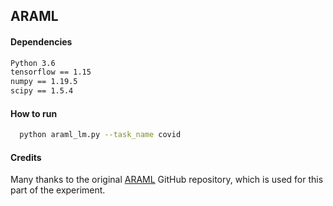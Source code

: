 ## ARAML

#### Dependencies
```sh
Python 3.6
tensorflow == 1.15
numpy == 1.19.5
scipy == 1.5.4
```

#### How to run
```sh
  python araml_lm.py --task_name covid
```

#### Credits

Many thanks to the original [ARAML](https://github.com/kepei1106/ARAML) GitHub repository, which is used for this part of the experiment.

